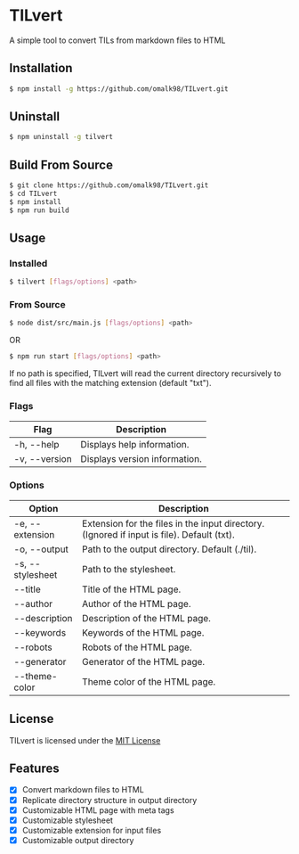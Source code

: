 # TILvert

A simple tool to convert TILs from markdown files to HTML

## Installation

```bash
$ npm install -g https://github.com/omalk98/TILvert.git
```

## Uninstall

```bash
$ npm uninstall -g tilvert
```

## Build From Source

```bash
$ git clone https://github.com/omalk98/TILvert.git
$ cd TILvert
$ npm install
$ npm run build
```

## Usage

### Installed

```bash
$ tilvert [flags/options] <path>
```

### From Source

```bash
$ node dist/src/main.js [flags/options] <path>
```

OR

```bash
$ npm run start [flags/options] <path>
```

If no path is specified, TILvert will read the current directory recursively to find all files with the matching extension (default "txt").

### Flags

| Flag          | Description                   |
| ------------- | ----------------------------- |
| -h, --help    | Displays help information.    |
| -v, --version | Displays version information. |

### Options

| Option           | Description                                                                                |
| ---------------- | ------------------------------------------------------------------------------------------ |
| -e, --extension  | Extension for the files in the input directory. (Ignored if input is file). Default (txt). |
| -o, --output     | Path to the output directory. Default (./til).                                             |
| -s, --stylesheet | Path to the stylesheet.                                                                    |
| --title          | Title of the HTML page.                                                                    |
| --author         | Author of the HTML page.                                                                   |
| --description    | Description of the HTML page.                                                              |
| --keywords       | Keywords of the HTML page.                                                                 |
| --robots         | Robots of the HTML page.                                                                   |
| --generator      | Generator of the HTML page.                                                                |
| --theme-color    | Theme color of the HTML page.                                                              |

## License

TILvert is licensed under the [MIT License](https://mit-license.org/)

## Features

- [x] Convert markdown files to HTML
- [x] Replicate directory structure in output directory
- [x] Customizable HTML page with meta tags
- [x] Customizable stylesheet
- [x] Customizable extension for input files
- [x] Customizable output directory
